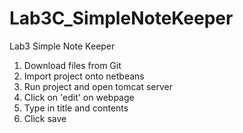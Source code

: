# Lab3C_SimpleNoteKeeper

Lab3 Simple Note Keeper

1.  Download files from Git
2.  Import project onto netbeans
3.  Run project and open tomcat server
4.  Click on 'edit' on webpage
5.  Type in title and contents
6.  Click save
